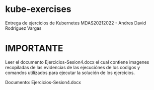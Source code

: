 # kube-exercises
Entrega de ejercicios de Kubernetes MDAS20212022 - Andres David Rodriguez Vargas

# IMPORTANTE
Leer el documento Ejercicios-Sesion4.docx el cual contiene imagenes recopiladas de las evidencias de las ejecuciónes de los codigos y comandos utilizados para ejecutar la solución de los ejercicios.

Documento: Ejercicios-Sesion4.docx

